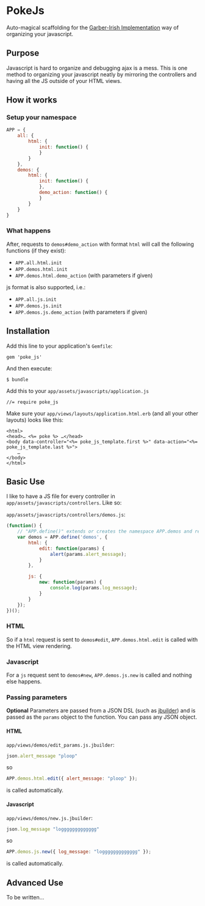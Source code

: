 # PokeJs
Auto-magical scaffolding for the [Garber-Irish Implementation](http://viget.com/inspire/extending-paul-irishs-comprehensive-dom-ready-execution) way of organizing your javascript.

## Purpose
Javascript is hard to organize and debugging ajax is a mess. This is one method to organizing your javascript neatly by mirroring the controllers and having all the JS outside of your HTML views.

## How it works
### Setup your namespace
```javascript
APP = {
	all: {
		html: {
			init: function() {
			}
		}
	},
	demos: {
		html: {
			init: function() {
			},
			demo_action: function() {
			}
		}
	}
}
```
### What happens
After, requests to `demos#demo_action` with format `html` will call the following functions (if they exist):
* `APP.all.html.init`
* `APP.demos.html.init`
* `APP.demos.html.demo_action` (with parameters if given)

js format is also supported, i.e.:
* `APP.all.js.init`
* `APP.demos.js.init`
* `APP.demos.js.demo_action` (with parameters if given)

## Installation
Add this line to your application's `Gemfile`:

    gem 'poke_js'

And then execute:

    $ bundle

Add this to your `app/assets/javascripts/application.js`

    //= require poke_js

Make sure your `app/views/layouts/application.html.erb` (and all your other layouts) looks like this:
```erb
<html>
<head>… <%= poke %> …</head>
<body data-controller="<%= poke_js_template.first %>" data-action="<%= poke_js_template.last %>">
    …
</body>
</html>
```

## Basic Use
I like to have a JS file for every controller in `app/assets/javascripts/controllers`. Like so:

`app/assets/javascripts/controllers/demos.js`:
```javascript
(function() {
	// "APP.define()" extends or creates the namespace APP.demos and returns it. This allows me to access "demos" with typing "APP.demos".
	var demos = APP.define('demos', {
		html: {
			edit: function(params) {
				alert(params.alert_message);
			}
		},

		js: {
			new: function(params) {
				console.log(params.log_message);
			}
		}
	});
})();
```
### HTML
So if a `html` request is sent to `demos#edit`, `APP.demos.html.edit` is called with the HTML view rendering.

### Javascript
For a `js` request sent to `demos#new`, `APP.demos.js.new` is called and nothing else happens.

### Passing parameters
__Optional__ Parameters are passed from a JSON DSL (such as [jbuilder](https://github.com/rails/jbuilder/)) and is passed as the `params` object to the function. You can pass any JSON object.

#### HTML
`app/views/demos/edit_params.js.jbuilder`:
```ruby
json.alert_message "ploop"
```
so 
```javascript
APP.demos.html.edit({ alert_message: "ploop" });
```
is called automatically.

#### Javascript
`app/views/demos/new.js.jbuilder`:
```ruby
json.log_message "loggggggggggggg"
```
so
```javascript
APP.demos.js.new({ log_message: "loggggggggggggg" });
```
is called automatically.

## Advanced Use
To be written...

